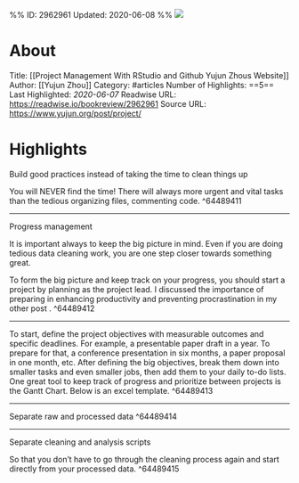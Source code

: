 %%
ID: 2962961
Updated: 2020-06-08
%%
![](https://readwise-assets.s3.amazonaws.com/static/images/article3.5c705a01b476.png)

# About
Title: [[Project Management With RStudio and Github  Yujun Zhous Website]]
Author: [[Yujun Zhou]]
Category: #articles
Number of Highlights: ==5==
Last Highlighted: *2020-06-07*
Readwise URL: https://readwise.io/bookreview/2962961
Source URL: https://www.yujun.org/post/project/


# Highlights 
Build good practices instead of taking the time to clean things up

You will NEVER find the time! There will always more urgent and vital tasks than the tedious organizing files, commenting code.  ^64489411

---

Progress management

It is important always to keep the big picture in mind. Even if you are doing tedious data cleaning work, you are one step closer towards something great.

To form the big picture and keep track on your progress, you should start a project by planning as the project lead. I discussed the importance of preparing in enhancing productivity and preventing procrastination in my other post .  ^64489412

---

To start, define the project objectives with measurable outcomes and specific deadlines. For example, a presentable paper draft in a year. To prepare for that, a conference presentation in six months, a paper proposal in one month, etc. After defining the big objectives, break them down into smaller tasks and even smaller jobs, then add them to your daily to-do lists. One great tool to keep track of progress and prioritize between projects is the Gantt Chart. Below is an excel template.  ^64489413

---

Separate raw and processed data  ^64489414

---

Separate cleaning and analysis scripts

So that you don’t have to go through the cleaning process again and start directly from your processed data.  ^64489415

